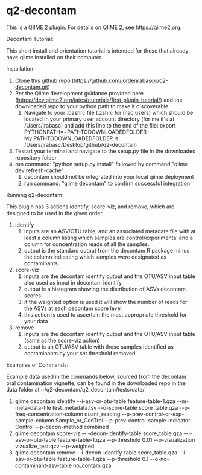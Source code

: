 # q2-decontam


This is a QIIME 2 plugin. For details on QIIME 2, see https://qiime2.org.

Decontam Tutorial: 

This short install and orientation tutorial is intended for those that already have qiime installed on their computer.

Installation:
1) Clone this github repo (https://github.com/jordenrabasco/q2-decontam.git)
2) Per the Qiime development guidance provided here (https://dev.qiime2.org/latest/tutorials/first-plugin-tutorial/) add the downloaded repo to your python path to make it discoverable 
   1) Navigate to your .bashrc file (.zshrc for mac users) which should be located in your primary user account directory (for me it's at /Users/jrabasc) and add this line to the end of the file: export PYTHONPATH=~PATHTODOWNLOADEDFOLDER  
My PATHTODOWNLOADEDFOLDER is /Users/jrabasc/Desktop/github/q2-decontam
3) Testart your terminal and navigate to the setup.py file in the downloaded repository folder
4) run command: "python setup.py install" followed by command "qiime dev refresh-cache"
   1) decontam should not be integrated into your local qiime deployment
   2) run command: "qiime decontam" to confirm successful integration

Running q2-decontam:

This plugin has 3 actions identify, score-viz, and remove, which are designed to be used in the given order
1) identify
   1) Inputs are an ASV/OTU table, and an associated metadate file with at least a column listing which samples are control/experimental and a column for concentration reads of all the samples.
   2) output is the standard output from the decontam R package minus the column indicating which samples were designated as contaminants
2) score-viz
   1) inputs are the decontam identify output and the OTU/ASV input table also used as input in decontam identify
   2) output is a histogram showing the distribution of ASVs decontam scores
   3) if the weighted option is used it will show the number of reads for the ASVs at each decontam score level
   4) this action is used to ascertain the most appropriate threshold for your data
3) remove
   1) inputs are the decontam identify output and the OTU/ASV input table (same as the score-viz action)
   2) output is an OTU/ASV table with those samples identified as contaminants by your set threshold removed

Examples of Commands:

Example data used in the commands below, sourced from the decontam oral contamination vignette, can be found in the downloaded repo in the data folder at ~/q2-decontam/q2_decontam/tests/data/
1)  qiime decontam identify --i-asv-or-otu-table feature-table-1.qza --m-meta-data-file test_metadata.tsv --o-score-table score_table.qza --p-freq-concentration-column quant_reading --p-prev-control-or-exp-sample-column Sample_or_ConTrol --p-prev-control-sample-indicator Control  --p-decon-method combined
2) qiime decontam score-viz --i-decon-identify-table score_table.qza --i-asv-or-otu-table feature-table-1.qza --p-threshold 0.01 --o-visualization vizualize_test.qzv --p-weighted
3) qiime decontam remove --i-decon-identify-table score_table.qza --i-asv-or-otu-table feature-table-1.qza --p-threshold 0.1 --o-no-contaminant-asv-table no_contam.qza